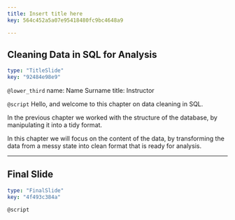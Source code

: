 ```yaml
---
title: Insert title here
key: 564c452a5a07e95418480fc9bc4648a9

---
```

## Cleaning Data in SQL for Analysis

```yaml
type: "TitleSlide"
key: "92484e98e9"
```

`@lower_third`
name: Name Surname
title: Instructor


`@script`
Hello, and welcome to this chapter on data cleaning in SQL.

In the previous chapter we worked with the structure of the database, by manipulating it into a tidy format. 

In this chapter we will focus on the content of the data, by transforming the data from a messy state into clean format that is ready for analysis.


---
## Final Slide

```yaml
type: "FinalSlide"
key: "4f493c384a"
```

`@script`


